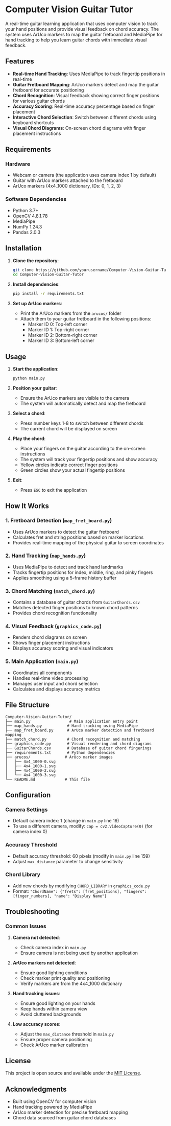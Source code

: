 # Computer Vision Guitar Tutor

A real-time guitar learning application that uses computer vision to track your hand positions and provide visual feedback on chord accuracy. The system uses ArUco markers to map the guitar fretboard and MediaPipe for hand tracking to help you learn guitar chords with immediate visual feedback.

## Features

- **Real-time Hand Tracking**: Uses MediaPipe to track fingertip positions in real-time
- **Guitar Fretboard Mapping**: ArUco markers detect and map the guitar fretboard for accurate positioning
- **Chord Recognition**: Visual feedback showing correct finger positions for various guitar chords
- **Accuracy Scoring**: Real-time accuracy percentage based on finger placement
- **Interactive Chord Selection**: Switch between different chords using keyboard shortcuts
- **Visual Chord Diagrams**: On-screen chord diagrams with finger placement instructions


## Requirements

### Hardware
- Webcam or camera (the application uses camera index 1 by default)
- Guitar with ArUco markers attached to the fretboard
- ArUco markers (4x4_1000 dictionary, IDs: 0, 1, 2, 3)

### Software Dependencies
- Python 3.7+
- OpenCV 4.8.1.78
- MediaPipe
- NumPy 1.24.3
- Pandas 2.0.3

## Installation

1. **Clone the repository**:
   ```bash
   git clone https://github.com/yourusername/Computer-Vision-Guitar-Tutor.git
   cd Computer-Vision-Guitar-Tutor
   ```

2. **Install dependencies**:
   ```bash
   pip install -r requirements.txt
   ```

3. **Set up ArUco markers**:
   - Print the ArUco markers from the `arucos/` folder
   - Attach them to your guitar fretboard in the following positions:
     - Marker ID 0: Top-left corner
     - Marker ID 1: Top-right corner  
     - Marker ID 2: Bottom-right corner
     - Marker ID 3: Bottom-left corner

## Usage

1. **Start the application**:
   ```bash
   python main.py
   ```

2. **Position your guitar**:
   - Ensure the ArUco markers are visible to the camera
   - The system will automatically detect and map the fretboard

3. **Select a chord**:
   - Press number keys 1-8 to switch between different chords
   - The current chord will be displayed on screen

4. **Play the chord**:
   - Place your fingers on the guitar according to the on-screen instructions
   - The system will track your fingertip positions and show accuracy
   - Yellow circles indicate correct finger positions
   - Green circles show your actual fingertip positions

5. **Exit**:
   - Press `ESC` to exit the application

## How It Works

### 1. Fretboard Detection (`map_fret_board.py`)
- Uses ArUco markers to detect the guitar fretboard
- Calculates fret and string positions based on marker locations
- Provides real-time mapping of the physical guitar to screen coordinates

### 2. Hand Tracking (`map_hands.py`)
- Uses MediaPipe to detect and track hand landmarks
- Tracks fingertip positions for index, middle, ring, and pinky fingers
- Applies smoothing using a 5-frame history buffer

### 3. Chord Matching (`match_chord.py`)
- Contains a database of guitar chords from `GuitarChords.csv`
- Matches detected finger positions to known chord patterns
- Provides chord recognition functionality

### 4. Visual Feedback (`graphics_code.py`)
- Renders chord diagrams on screen
- Shows finger placement instructions
- Displays accuracy scoring and visual indicators

### 5. Main Application (`main.py`)
- Coordinates all components
- Handles real-time video processing
- Manages user input and chord selection
- Calculates and displays accuracy metrics

## File Structure

```
Computer-Vision-Guitar-Tutor/
├── main.py                 # Main application entry point
├── map_hands.py           # Hand tracking using MediaPipe
├── map_fret_board.py      # ArUco marker detection and fretboard mapping
├── match_chord.py         # Chord recognition and matching
├── graphics_code.py       # Visual rendering and chord diagrams
├── GuitarChords.csv       # Database of guitar chord fingerings
├── requirements.txt       # Python dependencies
├── arucos/               # ArUco marker images
│   ├── 4x4_1000-0.svg
│   ├── 4x4_1000-1.svg
│   ├── 4x4_1000-2.svg
│   └── 4x4_1000-3.svg
└── README.md             # This file
```

## Configuration

### Camera Settings
- Default camera index: 1 (change in `main.py` line 19)
- To use a different camera, modify: `cap = cv2.VideoCapture(0)` (for camera index 0)

### Accuracy Threshold
- Default accuracy threshold: 60 pixels (modify in `main.py` line 159)
- Adjust `max_distance` parameter to change sensitivity

### Chord Library
- Add new chords by modifying `CHORD_LIBRARY` in `graphics_code.py`
- Format: `"ChordName": {"frets": [fret_positions], "fingers": [finger_numbers], "name": "Display Name"}`

## Troubleshooting

### Common Issues

1. **Camera not detected**:
   - Check camera index in `main.py`
   - Ensure camera is not being used by another application

2. **ArUco markers not detected**:
   - Ensure good lighting conditions
   - Check marker print quality and positioning
   - Verify markers are from the 4x4_1000 dictionary

3. **Hand tracking issues**:
   - Ensure good lighting on your hands
   - Keep hands within camera view
   - Avoid cluttered backgrounds

4. **Low accuracy scores**:
   - Adjust the `max_distance` threshold in `main.py`
   - Ensure proper camera positioning
   - Check ArUco marker calibration

## License

This project is open source and available under the [MIT License](LICENSE).

## Acknowledgments

- Built using OpenCV for computer vision
- Hand tracking powered by MediaPipe
- ArUco marker detection for precise fretboard mapping
- Chord data sourced from guitar chord databases


